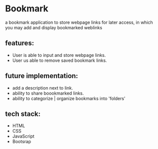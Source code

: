 # Bookmark

a bookmark application to store webpage links for later access, in which you may add and display bookmarked weblinks
## features:
- User is able to input and store webpage links.
- User us able to remove saved bookmark links.


## future implementation:
- add a description next to link.
- ability to share boookmarked links. 
- ability to categorize | organize bookmarks into 'folders'

## tech stack: 
- HTML
- CSS
- JavaScript
- Bootsrap

